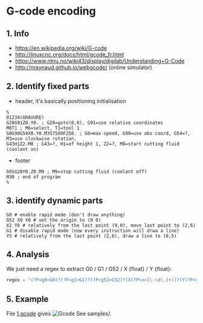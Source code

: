 # G-code encoding
## 1. Info
- https://en.wikipedia.org/wiki/G-code
- http://linuxcnc.org/docs/html/gcode_fr.html
- https://www.ntnu.no/wiki43/display/digilab/Understanding+G-Code
- http://nraynaud.github.io/webgcode/ (online simulator)
## 2. Identify fixed parts
- header, it's basically positioning initialisation
```gcode
%
O1234(GRAVURE)
G28G91Z0.Y0. ; G28=goto(0,0), G91=use relative coordinates
M6T1 ; M6=select, T1=tool 1
G0G90G54X0.Y0.M3S7500F250. ; G0=max speed, G90=use abs coord, G54=?,  M3=use clockwise rotation, 
G43H1Z2.M8 ; G43=?, H1=of height 1, Z2=?, M8=start cutting fluid (coolant on)
```
- footer
```gcode
G91G28Y0.Z0.M9 ; M9=stop cutting fluid (coolant off)
M30 ; end of program
%
```
## 3. identify dynamic parts
```gcode
G0 # enable rapid mode (don't draw anything)
G52 X9 Y0 # set the origin to (9 0)
X2 Y6 # relatively from the last point (9,0), move last point to (2,6)
G1 # disable rapid mode (now every instruction will drwa a line)
Y5 # relatively from the last point (2,6), draw a line to (0,5)
```
## 4. Analysis
We just need a regex to extract G0 / G1 / G52 / X {float} / Y {float}:

```python
regex = "(?P<g0>G0)?(?P<g1>G1)?(?P<g52>G52)?(X(?P<x>[\-\d\.]+))?(Y(?P<y>[\-\d\.]+))?"
```
## 5. Example
File [1.gcode](https://raw.githubusercontent.com/floriancourgey/newbiecontest/master/programmation/La%20gravure%20m%C3%A9canique/samples/1.gcode) gives
![Gcode](https://raw.githubusercontent.com/floriancourgey/newbiecontest/master/programmation/La%20gravure%20m%C3%A9canique/samples/1%20black.gcode.png)
See samples/.
